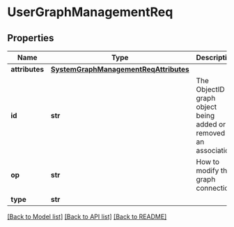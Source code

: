 # UserGraphManagementReq

## Properties
Name | Type | Description | Notes
------------ | ------------- | ------------- | -------------
**attributes** | [**SystemGraphManagementReqAttributes**](SystemGraphManagementReqAttributes.md) |  | [optional] 
**id** | **str** | The ObjectID of graph object being added or removed as an association. | 
**op** | **str** | How to modify the graph connection. | 
**type** | **str** |  | 

[[Back to Model list]](../README.md#documentation-for-models) [[Back to API list]](../README.md#documentation-for-api-endpoints) [[Back to README]](../README.md)


